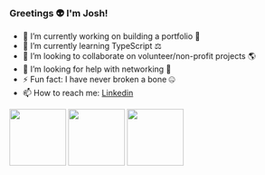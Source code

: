 ### Greetings 👽 I'm Josh!

- 🔭 I’m currently working on building a portfolio 🐤
- 🌱 I’m currently learning TypeScript ⚖️
- 👯 I’m looking to collaborate on volunteer/non-profit projects 🌎
- 🤔 I’m looking for help with networking 🤝
- ⚡ Fun fact: I have never broken a bone 🤐
- 📫 How to reach me: [Linkedin](https://www.linkedin.com/in/joshua-bliek/)
<img src="https://github.com/slayinmantis213/slayinmantis213/assets/141281404/d5a608a2-94d3-4cb6-8085-7d05ee84f3c2" height="100" />
<img src="https://github.com/slayinmantis213/slayinmantis213/assets/141281404/6200d4fa-34af-4653-b10a-1e9b5c581c60" height="100" />
<img src="https://github.com/slayinmantis213/slayinmantis213/assets/141281404/2069c293-852d-42c9-8b58-0ac5286aff21" height="100"/>
